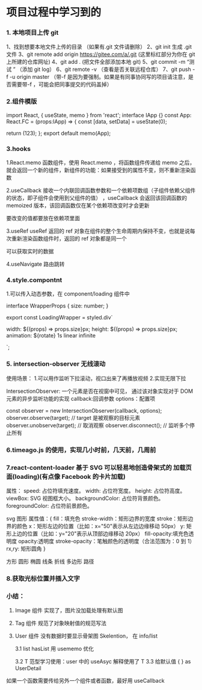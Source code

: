 # 项目过程中学习到的

### 1. 本地项目上传 git

1、找到想要本地文件上传的目录 （如果有.git 文件请删除）
2、git init 生成 .git 文件
3、git remote add origin https://gitee.com/a/.git (这里标红部分为你在 git 上所建的仓库网址)
4、git add . (把文件全部添加本地 git)
5、git commit -m “测试 ” （添加 git log）
6、git remote -v （查看是否关联远程仓库）
7、git push -f -u origin master （带-f 是因为要强制。如果是有同事协同写的项目请注意，是否需要带-f ，可能会把同事提交的代码盖掉）

### 2.组件模版

import React, { useState, memo } from 'react';
interface IApp {}
const App: React.FC<IApp> = (props:IApp) => {
const [data, setData] = useState(0);

return (123);
};
export default memo(App);

### 3.hooks

1.React.memo
函数组件，使用 React.memo ，将函数组件传递给 memo 之后，就会返回一个新的组件，新组件的功能：如果接受到的属性不变，则不重新渲染函数

2.useCallback
接收一个内联回调函数参数和一个依赖项数组（子组件依赖父组件的状态，即子组件会使用到父组件的值） ，useCallback 会返回该回调函数的 memoized 版本，该回调函数仅在某个依赖项改变时才会更新

要改变的值都要放在依赖项里面

3.useRef
useRef 返回的 ref 对象在组件的整个生命周期内保持不变，也就是说每次重新渲染函数组件时，返回的 ref 对象都是同一个

可以获取实时的数据

4.useNavigate 路由跳转

### 4.style.compontnt

1.可以传入动态参数，在 component/loading 组件中

interface WrapperProps {
size: number;
}

export const LoadingWrapper = styled.div<WrapperProps>`

width: ${(props) => props.size}px;
height: ${(props) => props.size}px;
animation: ${rotate} 1s linear infinite

`;

### 5. intersection-observer 无线滚动

使用场景： 1.可以用作监听下拉滚动，视口出来了再播放视频 2.实现无限下拉

IntersectionObserver: 一个元素是否在视窗中可见， 通过该对象实现对于 DOM 元素的异步监听功能的实现
callback:回调参数
options：配置项

const observer = new IntersectionObserver(callback, options);
observer.observe(target); // target 是被观察的目标元素
observer.unobserve(target); // 取消观察
observer.disconnect(); // 监听多个停止所有

### 6.timeago.js 的使用，实现几小时前，几天前，几周前

### 7.react-content-loader 基于 SVG 可以轻易地创造骨架式的 加载页面(loading)(有点像 Facebook 的卡片加载)

属性：
speed: 占位符填充速度。
width: 占位符宽度。
height: 占位符高度。
viewBox: SVG 视图框大小。
backgroundColor: 占位符背景颜色。
foregroundColor: 占位符前景颜色。

svg 图形
属性值：{
fill：填充色
stroke-width：矩形边界的宽度
stroke：矩形边界的颜色
x：矩形左边的位置（比如：x="50"表示从左边边缘移动 50px）
y: 矩形上边的位置（比如：y="20"表示从顶部边缘移动 20px）
fill-opacity:填充色透明度
opacity:透明度
stroke-opacity：笔触颜色的透明度（合法范围为：0 到 1）
rx,ry: 矩形圆角
}

方形 <rect>
圆形 <circle>
椭圆 <ellipse>
线条 <line>
折线 <polyline>
多边形 <polygon>
路径 <path>

### 8.获取光标位置并插入文字

### 小结：

1. Image 组件 实现了，图片没加载处理有默认图

2. Tag 组件 规范了对象映射值的规范写法

3. User 组件 没有数据时要显示骨架图 Skelention， 在 info/list

   3.1 list hasList 用 usememo 优化

   3.2 T 范型学习使用：user 中的 useAsyc 解释使用了 T
   3.3 给默认值 { } as UserDetail

如果一个函数需要传给另外一个组件或者函数，最好用 useCallback
